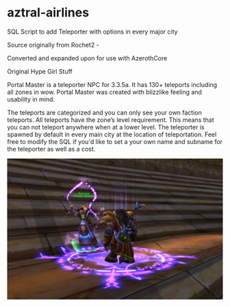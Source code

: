 # aztral-airlines
SQL Script to add Teleporter with options in every major city

Source originally from Rochet2 - 

Converted and expanded upon for use with AzerothCore

Original Hype Girl Stuff

Portal Master is a teleporter NPC for 3.3.5a.
It has 130+ teleports including all zones in wow.
Portal Master was created with blizzlike feeling and usability in mind.

The teleports are categorized and you can only see your own faction teleports.
All teleports have the zone’s level requirement. This means that you can not teleport anywhere when at a lower level.
The teleporter is spawned by default in every main city at the location of teleportation.
Feel free to modify the SQL if you'd like to set a your own name and subname for the teleporter as well as a cost.

![Stormwind](https://github.com/Logandros/aztral-airlines/blob/main/aztral.png)
